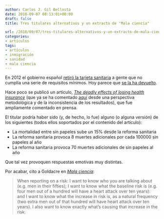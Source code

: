 ```yaml
---
author: Carlos J. Gil Bellosta
date: 2018-09-07 08:13:01+00:00
draft: false
title: Tres titulares alternativos y un extracto de "Mala ciencia"

url: /2018/09/07/tres-titulares-alternativos-y-un-extracto-de-mala-ciencia/
categories:
- artículos
tags:
- artículos
- inmigración
- sanidad
- mala ciencia
---
```


En 2012 el gobierno español [retiró la tarjeta sanitaria](https://elpais.com/politica/2012/08/31/actualidad/1346438706_297231.html) a gente que no cumplía una serie de requisitos mínimos. Hoy parece que [se la ha devuelto](https://www.elconfidencial.com/espana/2018-09-06/el-congreso-luz-verde-universalizacion-sanidad_1612374/).

Hace poco se publicó un artículo, [_The deadly effects of losing health insurance_](https://ep00.epimg.net/descargables/2018/04/13/617bc3f9263d9a0dbcf3704f8d75a095.pdf) (que ya se ha comentado [aquí](https://www.datanalytics.com/2018/09/04/podria-ser-simpson-pero-a-lo-mejor-es-otra-cosita/) desde una perspectiva metodológica y de la inconsistencia de los resultados), que fue ampliamente comentado en prensa.

El titular podría haber sido (y, de hecho, lo fue) alguno (o alguna versión) de los siguientes (todos ellos soportados por el contenido del artículo):

* La mortalidad entre sin papeles sube un 15% desde la reforma sanitaria
* La reforma sanitaria provoca 8 muertes adicionales por cada 100000 sin papeles al año
* La reforma sanitaria provoca 70 muertes adicionales de sin papeles al año

Que tal vez provoquen respuestas emotivas muy distintas.

Por acabar, cito a Goldacre  en [_Mala ciencia_](https://www.datanalytics.com/2013/01/21/el-primer-analisis-clinico-en-la-biblia/):

>When reporting on a risk: I want to know who you are talking about (e.g. men in their fifties); I want to know what the baseline risk is (e.g. four men out of a hundred will have a heart attack over ten years): and I want to know what the increase in risk is, as a natural frequency (two extra men out of that hundred will have heart attack over ten years). I also want to know exactly what’s causing that increase in the risk.

